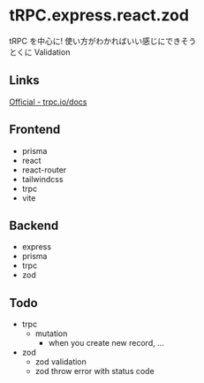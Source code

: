 # tRPC.express.react.zod

tRPC を中心に! 使い方がわかればいい感じにできそう<br>
とくに Validation<br>

## Links

[Official - trpc.io/docs](https://trpc.io/docs)

## Frontend

- prisma
- react
- react-router
- tailwindcss
- trpc
- vite

## Backend

- express
- prisma
- trpc
- zod

## Todo

- trpc
  - mutation
    - when you create new record, ...
- zod
  - zod validation
  - zod throw error with status code
